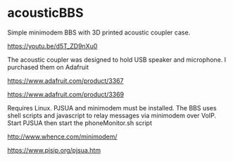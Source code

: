 # acousticBBS
Simple minimodem BBS with 3D printed acoustic coupler case.

https://youtu.be/d5T_ZD9nXu0

The acoustic coupler was designed to hold USB speaker and microphone. I purchased them on Adafruit

https://www.adafruit.com/product/3367

https://www.adafruit.com/product/3369

Requires Linux. PJSUA and minimodem must be installed. The BBS uses shell scripts and javascript to relay messages via minimodem over VoIP.
Start PJSUA then start the phoneMonitor.sh script

http://www.whence.com/minimodem/

https://www.pjsip.org/pjsua.htm
